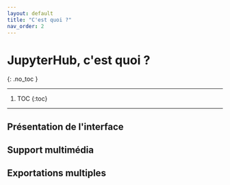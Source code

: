 ```yaml
---
layout: default
title: "C'est quoi ?"
nav_order: 2
---
```


# JupyterHub, c'est quoi ?
{: .no_toc }

---
1. TOC
{:toc}
---

## Présentation de l'interface

## Support multimédia

## Exportations multiples

